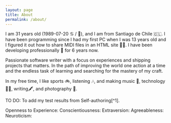 ```yaml
---
layout: page
title: About
permalink: /about/
---
```


I am 31 years old (1989-07-20 ♋ / 🐍), and I am from Santiago de Chile 🇨🇱.
I have been programming since I had my first PC when I was 13 years old and I figured it out how to share MIDI files in an HTML site 🏴‍☠️.
I have been developing professionally 👔 for 6 years now.

Passionate software writer with a focus on experiences and shipping projects that matters.
In the path of improving the world one action at a time and the endless task of learning and searching for the mastery of my craft.

In my free time, I like sports 🚲, listening 🎶, and making music 🎸, technology 👨‍💻, writing🖋, and photography 📸.

TO DO:
To add my test results from Self-authoring[^1].

Openness to Experience:
Conscientiousness:
Extraversion:
Agreeableness:
Neuroticism:

[1^]:https://www.selfauthoring.com/
